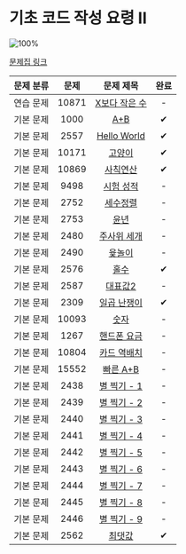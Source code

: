# 기초 코드 작성 요령 II

![100%](https://progress-bar.dev/7/?scale=27&title=progress&width=500&color=babaca&suffix=/27)

[문제집 링크](https://www.acmicpc.net/workbook/view/7306)

| 문제 분류 | 문제 | 문제 제목 | 완료 |
| :--: | :--: | :--: | :--: |
| 연습 문제 | 10871 | [X보다 작은 수](https://www.acmicpc.net/problem/10871) | - |
| 기본 문제 | 1000 | [A+B](https://www.acmicpc.net/problem/1000) | ✔ |
| 기본 문제 | 2557 | [Hello World](https://www.acmicpc.net/problem/2557) | ✔ |
| 기본 문제 | 10171 | [고양이](https://www.acmicpc.net/problem/10171)| ✔ |
| 기본 문제 | 10869 | [사칙연산](https://www.acmicpc.net/problem/10869) | ✔ |
| 기본 문제 | 9498 | [시험 성적](https://www.acmicpc.net/problem/9498) | - |
| 기본 문제 | 2752 | [세수정렬](https://www.acmicpc.net/problem/2752) | - |
| 기본 문제 | 2753 | [윤년](https://www.acmicpc.net/problem/2753) | - |
| 기본 문제 | 2480 | [주사위 세개](https://www.acmicpc.net/problem/2480)| - |
| 기본 문제 | 2490 | [윷놀이](https://www.acmicpc.net/problem/2490) | - |
| 기본 문제 | 2576 | [홀수](https://www.acmicpc.net/problem/2576) | ✔ |
| 기본 문제 | 2587 | [대표값2](https://www.acmicpc.net/problem/2587) | - |
| 기본 문제 | 2309 | [일곱 난쟁이](https://www.acmicpc.net/problem/2309) | ✔ |
| 기본 문제 | 10093 | [숫자](https://www.acmicpc.net/problem/10093) | - |
| 기본 문제 | 1267 | [핸드폰 요금](https://www.acmicpc.net/problem/1267)| - |
| 기본 문제 | 10804 | [카드 역배치](https://www.acmicpc.net/problem/10804) | - |
| 기본 문제 | 15552 | [빠른 A+B](https://www.acmicpc.net/problem/15552) | - |
| 기본 문제 | 2438 | [별 찍기 - 1](https://www.acmicpc.net/problem/2438) | - |
| 기본 문제 | 2439 | [별 찍기 - 2](https://www.acmicpc.net/problem/2439) | - |
| 기본 문제 | 2440 | [별 찍기 - 3](https://www.acmicpc.net/problem/2440) | - |
| 기본 문제 | 2441 | [별 찍기 - 4](https://www.acmicpc.net/problem/2441) | - |
| 기본 문제 | 2442 | [별 찍기 - 5](https://www.acmicpc.net/problem/2442) | - |
| 기본 문제 | 2443 | [별 찍기 - 6](https://www.acmicpc.net/problem/2443) | - |
| 기본 문제 | 2444 | [별 찍기 - 7](https://www.acmicpc.net/problem/2444)| - |
| 기본 문제 | 2445 | [별 찍기 - 8](https://www.acmicpc.net/problem/2445) | - |
| 기본 문제 | 2446 | [별 찍기 - 9](https://www.acmicpc.net/problem/2446)| - |
| 기본 문제 | 2562 | [최댓값](https://www.acmicpc.net/problem/2562)| ✔ |
